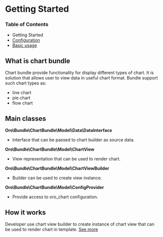 # Getting Started

### Table of Contents

- Getting Started
- [Configuration](./chart-configuration.md)
- [Basic usage](./usage.md)

## What is chart bundle ##
Chart bundle provide functionality for display different types of chart.
It is solution that allows user to view data in useful chart format.
Bundle support such chart types as:

- line chart
- pie chart
- flow chart

## Main classes ##

**Oro\Bundle\ChartBundle\Model\Data\DataInterface**
- Interface that can be passed to chart builder as source data.

**Oro\Bundle\ChartBundle\Model\ChartView**
- View representation that can be used to render chart.

**Oro\Bundle\ChartBundle\Model\ChartViewBuilder**
- Builder can be used to create view instance.

**Oro\Bundle\ChartBundle\Model\ConfigProvider**
- Provide access to oro_chart configuration.

## How it works ##

Developer use chart view builder to create instance of chart view that can be used to render chart in template.
[See more](./usage.md)
